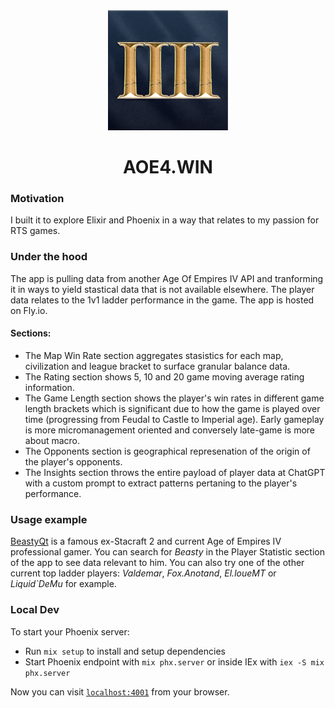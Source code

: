 
<div align="center">
<img src="priv/static/favicon/android-chrome-192x192.png" alt="AOE4.WIN logo" />
<h1>AOE4.WIN</h1>
</div>

### Motivation
I built it to explore Elixir and Phoenix in a way that relates to my passion for RTS games. 

### Under the hood
The app is pulling data from another Age Of Empires IV API and tranforming it in ways to yield stastical data that is not available elsewhere. The player data relates to the 1v1 ladder performance in the game. The app is hosted on Fly.io.

#### Sections:
- The Map Win Rate section aggregates stasistics for each map, civilization and league bracket to surface granular balance data.
- The Rating section shows 5, 10 and 20 game moving average rating information.
- The Game Length section shows the player's win rates in different game length brackets which is significant due to how the game is played over time (progressing from Feudal to Castle to Imperial age). Early gameplay is more micromanagement oriented and conversely late-game is more about macro.
- The Opponents section is geographical represenation of the origin of the player's opponents.
- The Insights section throws the entire payload of player data at ChatGPT with a custom prompt to extract patterns pertaning to the player's performance.

### Usage example
[BeastyQt](https://liquipedia.net/ageofempires/Beastyqt) is a famous ex-Stacraft 2 and current Age of Empires IV professional gamer. You can search for *Beasty* in the Player Statistic section of the app to see data relevant to him. You can also try one of the other current top ladder players:
*Valdemar*, *Fox.Anotand*, *El.loueMT* or *Liquid`DeMu* for example.

### Local Dev

To start your Phoenix server:

- Run `mix setup` to install and setup dependencies
- Start Phoenix endpoint with `mix phx.server` or inside IEx with `iex -S mix phx.server`

Now you can visit [`localhost:4001`](http://localhost:4001) from your browser.
